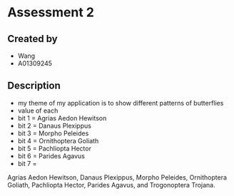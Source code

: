 # Assessment 2
## Created by
- Wang
- A01309245
## Description
- my theme of my application is to show different patterns of butterflies
- value of each 
- bit 1 = Agrias Aedon Hewitson
- bit 2 = Danaus Plexippus
- bit 3 = Morpho Peleides
- bit 4 = Ornithoptera Goliath
- bit 5 = Pachliopta Hector
- bit 6 = Parides Agavus
- bit 7 = 


 Agrias Aedon Hewitson, Danaus Plexippus, Morpho Peleides, Ornithoptera Goliath, Pachliopta Hector, Parides Agavus,
               and Trogonoptera Trojana.